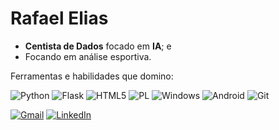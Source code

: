 # Rafael Elias

* **Centista de Dados** focado em **IA**; e
* Focando em análise esportiva.

Ferramentas e habilidades que domino:

![Python](https://img.shields.io/badge/python-3670A0?style=for-the-badge&logo=python&logoColor=ffdd54) ![Flask](https://img.shields.io/badge/flask-%23000.svg?style=for-the-badge&logo=flask&logoColor=white) ![HTML5](https://img.shields.io/badge/HTML5-E34F26?style=for-the-badge&logo=html5&logoColor=white)  ![PL](https://img.shields.io/badge/PL%2FSQL-FFFFFF?style=for-the-badge&logo=oracle&logoColor=FF0000&labelColor=FFFFFF&color=FF0000) ![Windows](https://img.shields.io/badge/Windows-000?style=for-the-badge&logo=windows&logoColor=2CA5E0) 	![Android](https://img.shields.io/badge/Android-3DDC84?style=for-the-badge&logo=android&logoColor=white) ![Git](https://img.shields.io/badge/GIT-E44C30?style=for-the-badge&logo=git&logoColor=white) 

[![Gmail](https://img.shields.io/badge/Gmail-333333?style=for-the-badge&logo=gmail&logoColor=red)](mailto:souzaeliasrafael@gmail.com)
[![LinkedIn](https://img.shields.io/badge/LinkedIn-0077B5?style=for-the-badge&logo=linkedin&logoColor=white)](https://www.linkedin.com/in/souzaeliasrafael/)
